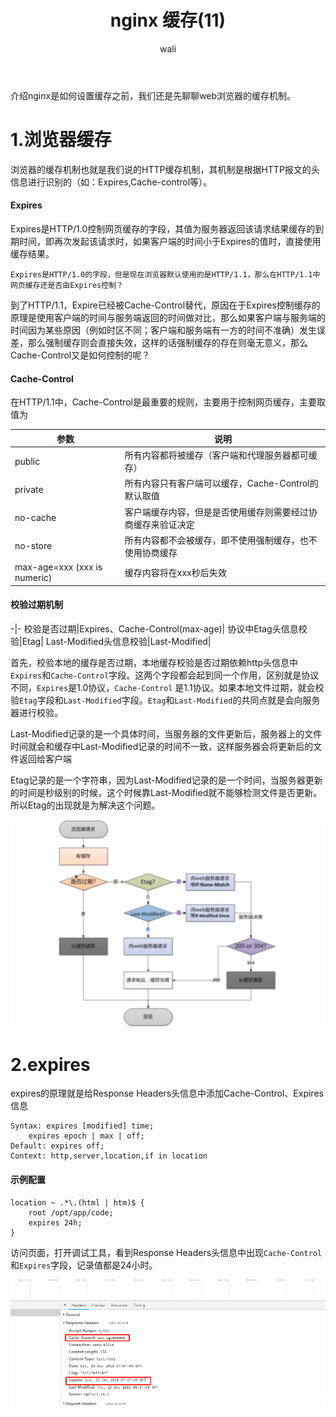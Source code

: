 ﻿---
layout: post
title: nginx 缓存(11)  #标题
tagline: nginx配置缓存
category: nginx      #分类
author: wali    #作者
tag: nginx     #标签
ghurl:        #github url
ghurl_zip:    #github zip下载
comments: true

post_nav: ["1.浏览器缓存","2.expires"]
group_tag: nginx教程
---

介绍nginx是如何设置缓存之前，我们还是先聊聊web浏览器的缓存机制。

# 1.浏览器缓存

浏览器的缓存机制也就是我们说的HTTP缓存机制，其机制是根据HTTP报文的头信息进行识别的（如：Expires,Cache-control等）。

#### Expires

Expires是HTTP/1.0控制网页缓存的字段，其值为服务器返回该请求结果缓存的到期时间，即再次发起该请求时，如果客户端的时间小于Expires的值时，直接使用缓存结果。

	Expires是HTTP/1.0的字段，但是现在浏览器默认使用的是HTTP/1.1，那么在HTTP/1.1中网页缓存还是否由Expires控制？

到了HTTP/1.1，Expire已经被Cache-Control替代，原因在于Expires控制缓存的原理是使用客户端的时间与服务端返回的时间做对比，那么如果客户端与服务端的时间因为某些原因（例如时区不同；客户端和服务端有一方的时间不准确）发生误差，那么强制缓存则会直接失效，这样的话强制缓存的存在则毫无意义，那么Cache-Control又是如何控制的呢？	

#### Cache-Control

在HTTP/1.1中，Cache-Control是最重要的规则，主要用于控制网页缓存，主要取值为

参数|说明
-|-
public|所有内容都将被缓存（客户端和代理服务器都可缓存）|
private|所有内容只有客户端可以缓存，Cache-Control的默认取值|
no-cache|客户端缓存内容，但是是否使用缓存则需要经过协商缓存来验证决定|
no-store|所有内容都不会被缓存，即不使用强制缓存，也不使用协商缓存|
max-age=xxx (xxx is numeric)|缓存内容将在xxx秒后失效|

#### 校验过期机制

-|-
校验是否过期|Expires、Cache-Control(max-age)|
协议中Etag头信息校验|Etag|
Last-Modified头信息校验|Last-Modified|

首先，校验本地的缓存是否过期，本地缓存校验是否过期依赖http头信息中`Expires`和`Cache-Control`字段。这两个字段都会起到同一个作用，区别就是协议不同，`Expires`是1.0协议，`Cache-Control`
是1.1协议。如果本地文件过期，就会校验`Etag`字段和`Last-Modified`字段。`Etag`和`Last-Modified`的共同点就是会向服务器进行校验。


Last-Modified记录的是一个具体时间，当服务器的文件更新后，服务器上的文件时间就会和缓存中Last-Modified记录的时间不一致，这样服务器会将更新后的文件返回给客户端

Etag记录的是一个字符串，因为Last-Modified记录的是一个时间，当服务器更新的时间是秒级别的时候，这个时候靠Last-Modified就不能够检测文件是否更新。所以Etag的出现就是为解决这个问题。

![ssl](https://raw.githubusercontent.com/walidream/waliblog/gh-pages/static/image/nginx/nginx_9.jpg)

# 2.expires

expires的原理就是给Response Headers头信息中添加Cache-Control、Expires信息

```nginx
Syntax: expires [modified] time;
	expires epoch | max | off;
Default: expires off;
Context: http,server,location,if in location
```

#### 示例配置

```nginx
location ~ .*\.(html | htm)$ {
	root /opt/app/code;
	expires 24h;
}
```

访问页面，打开调试工具，看到Response Headers头信息中出现`Cache-Control`和`Expires`字段，记录值都是24小时。

![ssl](https://raw.githubusercontent.com/walidream/waliblog/gh-pages/static/image/nginx/nginx_10.jpg)





































